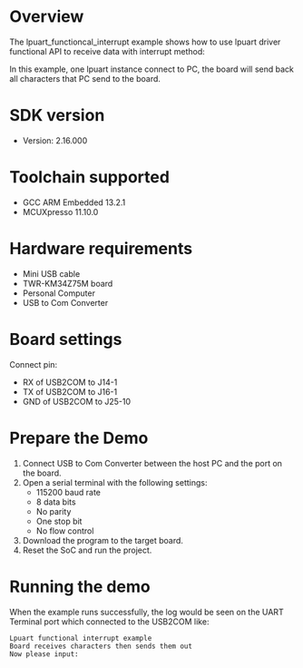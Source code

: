 Overview
========
The lpuart_functioncal_interrupt example shows how to use lpuart driver functional
API to receive data with interrupt method:

In this example, one lpuart instance connect to PC, the board will
send back all characters that PC send to the board.

SDK version
===========
- Version: 2.16.000

Toolchain supported
===================
- GCC ARM Embedded  13.2.1
- MCUXpresso  11.10.0

Hardware requirements
=====================
- Mini USB cable
- TWR-KM34Z75M board
- Personal Computer
- USB to Com Converter

Board settings
==============
Connect pin:
- RX of USB2COM to J14-1
- TX of USB2COM to J16-1
- GND of USB2COM to J25-10

Prepare the Demo
================
1.  Connect USB to Com Converter between the host PC and the port on the board.
2.  Open a serial terminal with the following settings:
    - 115200 baud rate
    - 8 data bits
    - No parity
    - One stop bit
    - No flow control
3.  Download the program to the target board.
4.  Reset the SoC and run the project.

Running the demo
================
When the example runs successfully, the log would be seen on the UART Terminal port which connected to the USB2COM like:
~~~~~~~~~~~~~~~~~~~~~~~~~~~~~~~~~~~~~~~~~~~~~~
Lpuart functional interrupt example
Board receives characters then sends them out
Now please input:
~~~~~~~~~~~~~~~~~~~~~~~~~~~~~~~~~~~~~~~~~~~~~~
